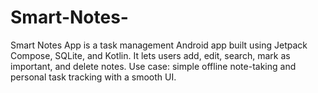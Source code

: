 # Smart-Notes-
Smart Notes App is a task management Android app built using Jetpack Compose, SQLite, and Kotlin. It lets users add, edit, search, mark as important, and delete notes. Use case: simple offline note-taking and personal task tracking with a smooth UI.
